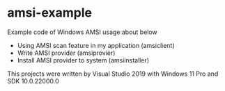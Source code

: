 # amsi-example

Example code of Windows AMSI usage about below

* Using AMSI scan feature in my application (amsiclient)
* Write AMSI provider (amsiprovier)
* Install AMSI provider to system (amsiinstaller)

This projects were written by Visual Studio 2019 with Windows 11 Pro and SDK 10.0.22000.0